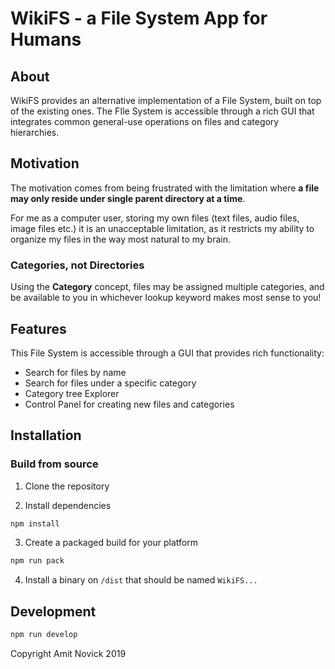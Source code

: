# WikiFS - a File System App for Humans

## About

WikiFS provides an alternative implementation of a File System, built on top of the existing ones.
The FIle System is accessible through a rich GUI that integrates common general-use operations on files and category hierarchies.

## Motivation

The motivation comes from being frustrated with the limitation where **a file may only reside under single parent directory at a time**.

For me as a computer user, storing my own files (text files, audio files, image files etc.) it is an unacceptable limitation, as it restricts my ability to organize my files in the way most natural to my brain. 

### Categories, not Directories

Using the **Category** concept, files may be assigned multiple categories, and be available to you in whichever lookup keyword makes most sense to you!

## Features

This File System is accessible through a GUI that provides rich functionality:
- Search for files by name
- Search for files under a specific category
- Category tree Explorer
- Control Panel  for creating new files and categories

## Installation
### Build from source
1. Clone the repository

2. Install dependencies
```bash
npm install
```

3. Create a packaged build for your platform
```bash
npm run pack
```

4. Install a binary on `/dist` that should be named `WikiFS...`

## Development

```bash
npm run develop
```

Copyright Amit Novick 2019